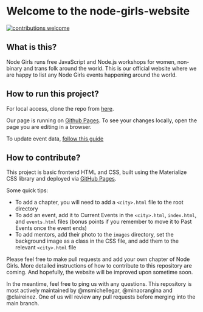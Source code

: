 # Welcome to the node-girls-website

[![contributions welcome](https://img.shields.io/badge/contributions-welcome-brightgreen.svg?style=flat)](https://github.com/node-girls/node-girls-website/issues)

## What is this?

Node Girls runs free JavaScript and Node.js workshops for women, non-binary and trans folk around the world. This is our official website where we are happy to list any Node Girls events happening around the world.

## How to run this project?

For local access, clone the repo from [here](https://github.com/node-girls/node-girls-website).

Our page is running on [Github Pages](https://pages.github.com/). To see your changes locally, open the page you are editing in a browser.

To update event data, [follow this guide](updating-site.md)

## How to contribute?

This project is basic frontend HTML and CSS, built using the Materialize CSS library and deployed via [GitHub Pages](https://pages.github.com/).

Some quick tips:
* To add a chapter, you will need to add a `<city>.html` file to the root directory
* To add an event, add it to Current Events in the `<city>.html`, `index.html`, and `events.html` files (bonus points if you remember to move it to Past Events once the event ends)
* To add mentors, add their photo to the `images` directory, set the background image as a class in the CSS file, and add them to the relevant `<city>.html` file

Please feel free to make pull requests and add your own chapter of Node Girls. More detailed instructions of how to contribute to this repository are coming. And hopefully, the website will be improved upon sometime soon.

In the meantime, feel free to ping us with any questions. This repository is most actively maintained by @msmichellegar, @minaorangina and @claireinez. One of us will review any pull requests before merging into the main branch.
